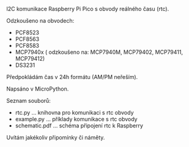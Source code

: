 ﻿I2C komunikace Raspberry Pi Pico s obvody reálného času (rtc).

Odzkoušeno na obvodech:

- PCF8523
- PCF8563
- PCF8583
- MCP7940x ( odzkoušeno na: MCP7940M, MCP79402, MCP79411, MCP79412)
- DS3231

Předpokládám čas v 24h formátu (AM/PM neřeším).

Napsáno v MicroPython.

Seznam souborů:

* rtc.py ... knihovna pro komunikaci s rtc obvody
* example.py ... příklady komunikace s rtc obvody
* schematic.pdf ... schéma připojení rtc k Raspberry

Uvítám jakékoliv připomínky či náměty.
